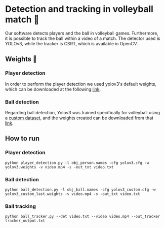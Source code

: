 # Detection and tracking in volleyball match :mag_right:
Our software detects players and the ball in volleyball games. Furthermore, it is possible to track the ball within a video of a match. The detector used is YOLOv3, while the tracker is CSRT, which is available in OpenCV. 

## Weights :page_with_curl:
### Player detection
In order to perform the player detection we used yolov3's default weights, which can be downloaded at the following [link](https://pjreddie.com/media/files/yolov3.weights).
### Ball detection
Regarding ball detection, Yolov3 was trained specifically for volleyball using a [custom dataset](https://drive.google.com/file/d/1NUJIKjXq0BO84ipHVLFN9xxuy0RfRaWg/view?usp=sharing), and the weights created can be downloaded from that [link](https://drive.google.com/file/d/134TUXIisUhudCI5CO8rZinv-CR9K7P_r/view?usp=sharing).

## How to run
### Player detection
`python player_detection.py -l obj_person.names -cfg yolov3.cfg -w yolov3.weights -v video.mp4 -s -out_txt video.txt`
### Ball detection
`python ball_detection.py -l obj_ball.names -cfg yolov3_custom.cfg -w yolov3_custom_last.weights -v video.mp4 -s -out_txt video.txt`
### Ball tracking
`python ball_tracker.py --det video.txt --video video.mp4 --out_tracker tracker_output.txt`
